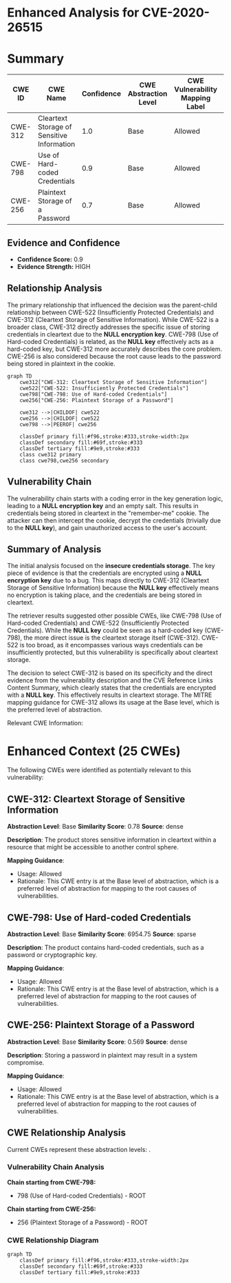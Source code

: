 # Enhanced Analysis for CVE-2020-26515

# Summary
| CWE ID | CWE Name | Confidence | CWE Abstraction Level | CWE Vulnerability Mapping Label | CWE-Vulnerability Mapping Notes |
|---|---|---|---|---|---|
| CWE-312 | Cleartext Storage of Sensitive Information | 1.0 | Base | Allowed | Primary CWE |
| CWE-798 | Use of Hard-coded Credentials | 0.9 | Base | Allowed | Secondary Candidate |
| CWE-256 | Plaintext Storage of a Password | 0.7 | Base | Allowed | Secondary Candidate |

## Evidence and Confidence

*   **Confidence Score:** 0.9
*   **Evidence Strength:** HIGH

## Relationship Analysis
The primary relationship that influenced the decision was the parent-child relationship between CWE-522 (Insufficiently Protected Credentials) and CWE-312 (Cleartext Storage of Sensitive Information). While CWE-522 is a broader class, CWE-312 directly addresses the specific issue of storing credentials in cleartext due to the **NULL encryption key**. CWE-798 (Use of Hard-coded Credentials) is related, as the **NULL key** effectively acts as a hard-coded key, but CWE-312 more accurately describes the core problem. CWE-256 is also considered because the root cause leads to the password being stored in plaintext in the cookie.

```mermaid
graph TD
    cwe312["CWE-312: Cleartext Storage of Sensitive Information"]
    cwe522["CWE-522: Insufficiently Protected Credentials"]
    cwe798["CWE-798: Use of Hard-coded Credentials"]
    cwe256["CWE-256: Plaintext Storage of a Password"]

    cwe312 -->|CHILDOF| cwe522
    cwe256 -->|CHILDOF| cwe522
    cwe798 -->|PEEROF| cwe256
    
    classDef primary fill:#f96,stroke:#333,stroke-width:2px
    classDef secondary fill:#69f,stroke:#333
    classDef tertiary fill:#9e9,stroke:#333
    class cwe312 primary
    class cwe798,cwe256 secondary
```

## Vulnerability Chain
The vulnerability chain starts with a coding error in the key generation logic, leading to a **NULL encryption key** and an empty salt. This results in credentials being stored in cleartext in the "remember-me" cookie. The attacker can then intercept the cookie, decrypt the credentials (trivially due to the **NULL key**), and gain unauthorized access to the user's account.

## Summary of Analysis
The initial analysis focused on the **insecure credentials storage**. The key piece of evidence is that the credentials are encrypted using a **NULL encryption key** due to a bug. This maps directly to CWE-312 (Cleartext Storage of Sensitive Information) because the **NULL key** effectively means no encryption is taking place, and the credentials are being stored in cleartext.

The retriever results suggested other possible CWEs, like CWE-798 (Use of Hard-coded Credentials) and CWE-522 (Insufficiently Protected Credentials). While the **NULL key** could be seen as a hard-coded key (CWE-798), the more direct issue is the cleartext storage itself (CWE-312). CWE-522 is too broad, as it encompasses various ways credentials can be insufficiently protected, but this vulnerability is specifically about cleartext storage.

The decision to select CWE-312 is based on its specificity and the direct evidence from the vulnerability description and the CVE Reference Links Content Summary, which clearly states that the credentials are encrypted with a **NULL key**. This effectively results in cleartext storage. The MITRE mapping guidance for CWE-312 allows its usage at the Base level, which is the preferred level of abstraction.

Relevant CWE Information:

# Enhanced Context (25 CWEs)
The following CWEs were identified as potentially relevant to this vulnerability:

## CWE-312: Cleartext Storage of Sensitive Information
**Abstraction Level**: Base
**Similarity Score**: 0.78
**Source**: dense

**Description**:
The product stores sensitive information in cleartext within a resource that might be accessible to another control sphere.

**Mapping Guidance**:
- Usage: Allowed
- Rationale: This CWE entry is at the Base level of abstraction, which is a preferred level of abstraction for mapping to the root causes of vulnerabilities.

## CWE-798: Use of Hard-coded Credentials
**Abstraction Level**: Base
**Similarity Score**: 6954.75
**Source**: sparse

**Description**:
The product contains hard-coded credentials, such as a password or cryptographic key.

**Mapping Guidance**:
- Usage: Allowed
- Rationale: This CWE entry is at the Base level of abstraction, which is a preferred level of abstraction for mapping to the root causes of vulnerabilities.

## CWE-256: Plaintext Storage of a Password
**Abstraction Level**: Base
**Similarity Score**: 0.569
**Source**: dense

**Description**:
Storing a password in plaintext may result in a system compromise.

**Mapping Guidance**:
- Usage: Allowed
- Rationale: This CWE entry is at the Base level of abstraction, which is a preferred level of abstraction for mapping to the root causes of vulnerabilities.


## CWE Relationship Analysis

Current CWEs represent these abstraction levels: .


### Vulnerability Chain Analysis

**Chain starting from CWE-798:**
- 798 (Use of Hard-coded Credentials) - ROOT


**Chain starting from CWE-256:**
- 256 (Plaintext Storage of a Password) - ROOT



### CWE Relationship Diagram

```mermaid
graph TD
    classDef primary fill:#f96,stroke:#333,stroke-width:2px
    classDef secondary fill:#69f,stroke:#333
    classDef tertiary fill:#9e9,stroke:#333
```